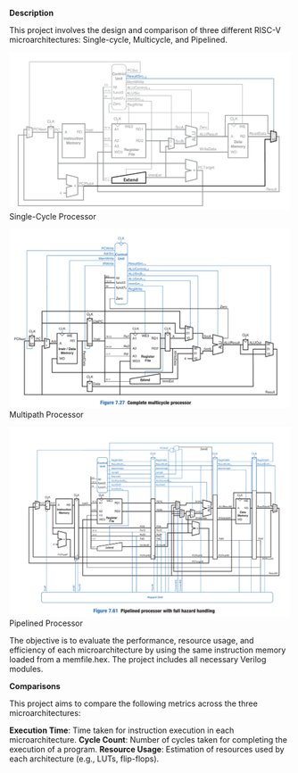 **Description**

This project involves the design and comparison of three different RISC-V microarchitectures: Single-cycle, Multicycle, and Pipelined.



![Single-Cycle Microarchitecture](images/Single-cycle_Processor.png)
Single-Cycle Processor



![Multicycle Microarchitecture](images/Multicycle_Processor.png)
Multipath Processor



![Pipelined Microarchitecture](images/Pipelined_Processor.png)
Pipelined Processor



The objective is to evaluate the performance, resource usage, and efficiency of each microarchitecture by using the same instruction memory loaded from a memfile.hex.
The project includes all necessary Verilog modules.

**Comparisons**

This project aims to compare the following metrics across the three microarchitectures:

  **Execution Time**: Time taken for instruction execution in each microarchitecture.
  **Cycle Count**: Number of cycles taken for completing the execution of a program.
  **Resource Usage**: Estimation of resources used by each architecture (e.g., LUTs, flip-flops).
